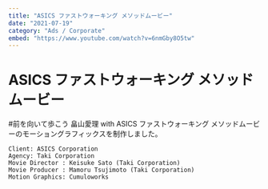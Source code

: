 ```yaml
---
title: "ASICS ファストウォーキング メソッドムービー"
date: "2021-07-19"
category: "Ads / Corporate"
embed: "https://www.youtube.com/watch?v=6nmGby8O5tw"
---
```


# ASICS ファストウォーキング メソッドムービー

#前を向いて歩こう 畠山愛理 with ASICS ファストウォーキング メソッドムービーのモーショングラフィックスを制作しました。

```plaintext
Client: ASICS Corporation
Agency: Taki Corporation
Movie Director : Keisuke Sato (Taki Corporation)
Movie Producer : Mamoru Tsujimoto (Taki Corporation)
Motion Graphics: Cumuloworks
```
